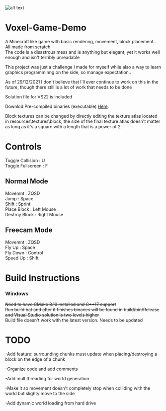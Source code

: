![alt text](https://i.imgur.com/XNCulVE.png)

# Voxel-Game-Demo
 A Minecraft like game with basic rendering, movement, block placement.. All made from scratch  
 The code is a disastrous mess and is anything but elegant, yet it works well enough and isn't terribly unreadable
   
 This project was just a challenge I made for myself while also a way to learn graphics programminng on the side, so manage expectation..
   
     
 As of 29/12/2021 I don't believe that I'll ever continue to work on this in the future, though there still is a lot of work that needs to be done
   
   
 Solution file for VS22 is included
 
 Downlod Pre-compiled binaries (executable) [Here](https://github.com/aaron-nuy/Voxel-Game-Demo/releases/tag/v0.3.0_Alpha).
 
 Block textures can be changed by directly editing the texture atlas located in resources\textures\block, the size of the final texture atlas doesn't matter as long as it's a square with a length that is a power of 2.
 
 
# Controls  
 Toggle Collision : U  
 Toggle Fullscreen : F  
 ## Normal Mode  
  Movemnt : ZQSD  
  Jump : Space  
  Shift : Sprint  
  Place Block : Left Mouse  
  Destroy Block : Right Mouse  
 ## Freecam Mode  
  Movemnt : ZQSD  
  Fly Up : Space  
  Fly Down : Control  
  Speed Up : Shift  
  
 
 
# Build Instructions
 ### Windows
  ~~Need to have CMake 3.10 installed and C++17 support<br/>
  Run build.bat and after it finishes binaries will be found in build/bin/Release and Visual Studio solution is two levels higher~~  
  Build file doesn't work with the latest version. Needs to be updated

 
# TODO
 -Add feature: surrounding chunks must update when placing/destroying a block on the edge of a chunk
  
 
 -Organize code and add comments
 
 
 -Add multithreading for world generation
 
 
 -Make it so movement doesn't completely stop when colliding with the world but slighty move to the side
 
 
 -Add dynamic world loading from hard drive
 
 
 

